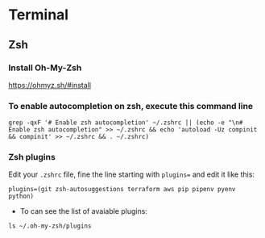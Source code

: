 # Terminal

## Zsh

### Install Oh-My-Zsh

<https://ohmyz.sh/#install>

### To enable autocompletion on zsh, execute this command line

```shell
grep -qxF '# Enable zsh autocompletion' ~/.zshrc || (echo -e "\n# Enable zsh autocompletion" >> ~/.zshrc && echo 'autoload -Uz compinit && compinit' >> ~/.zshrc && . ~/.zshrc)
```

### Zsh plugins

Edit your `.zshrc` file, fine the line starting with `plugins=` and edit it like this:

```shell
plugins=(git zsh-autosuggestions terraform aws pip pipenv pyenv python)
```

- To can see the list of avaiable plugins:

```shell
ls ~/.oh-my-zsh/plugins
```
